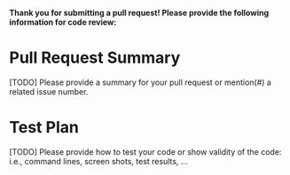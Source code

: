 **Thank you for submitting a pull request! Please provide the following information for code review:**

# Pull Request Summary
[TODO] Please provide a summary for your pull request or mention(#) a related issue number.

# Test Plan
[TODO] Please provide how to test your code or show validity of the code: i.e., command lines, screen shots, test results, ...
